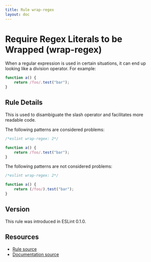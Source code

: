 ```yaml
---
title: Rule wrap-regex
layout: doc
---
```

<!-- Note: No pull requests accepted for this file. See README.md in the root directory for details. -->
# Require Regex Literals to be Wrapped (wrap-regex)

When a regular expression is used in certain situations, it can end up looking like a division operator. For example:

```js
function a() {
    return /foo/.test("bar");
}
```

## Rule Details

This is used to disambiguate the slash operator and facilitates more readable code.

The following patterns are considered problems:

```js
/*eslint wrap-regex: 2*/

function a() {
    return /foo/.test("bar");
}
```

The following patterns are not considered problems:

```js
/*eslint wrap-regex: 2*/

function a() {
    return (/foo/).test("bar");
}
```

## Version

This rule was introduced in ESLint 0.1.0.

## Resources

* [Rule source](https://github.com/eslint/eslint/tree/master/lib/rules/wrap-regex.js)
* [Documentation source](https://github.com/eslint/eslint/tree/master/docs/rules/wrap-regex.md)
